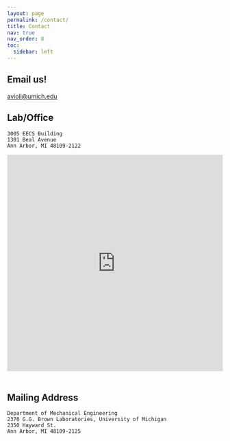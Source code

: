 ```yaml
---
layout: page
permalink: /contact/
title: Contact
nav: true
nav_order: 8
toc:
  sidebar: left
---
```


## Email us!

<avioli@umich.edu>

## Lab/Office

```
3005 EECS Building
1301 Beal Avenue
Ann Arbor, MI 48109-2122
```

<div style="padding-bottom: 20px; width: 100%;">
    <div style="position: relative; width: 100%; padding-bottom: 100%;">
        <iframe src="https://www.google.com/maps/embed?pb=!1m14!1m8!1m3!1d5902.698659477167!2d-83.714075!3d42.292411!3m2!1i1024!2i768!4f13.1!3m3!1m2!1s0x883cae85c52f9e33%3A0x43a6d17ee53ad2c4!2sElectrical%20Engineering%20and%20Computer%20Science%20Building%2C%201301%20Beal%20Ave%2C%20Ann%20Arbor%2C%20MI%2048109!5e0!3m2!1sen!2sus!4v1708315117519!5m2!1sen!2sus" style="position: absolute; top: 0; left: 0; width: 100%; height: 100%; border: 0;" allowfullscreen="" loading="lazy" referrerpolicy="no-referrer-when-downgrade" class="rounded"></iframe>
    </div>
</div>


## Mailing Address

```
Department of Mechanical Engineering
2370 G.G. Brown Laboratories, University of Michigan
2350 Hayward St.
Ann Arbor, MI 48109-2125
```
